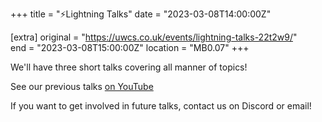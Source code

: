 +++
title = "⚡Lightning Talks"
date = "2023-03-08T14:00:00Z"

[extra]
original = "https://uwcs.co.uk/events/lightning-talks-22t2w9/"    
end = "2023-03-08T15:00:00Z"
location = "MB0.07"
+++

We'll have three short talks covering all manner of topics!

See our previous talks [on YouTube](https://youtube.com/playlist?list=PLM7py5yAB4FxS3FzpBD4BA29M6Ue5qyVe)

If you want to get involved in future talks, contact us on Discord or email!
